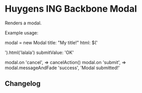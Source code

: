 # Huygens ING Backbone Modal

Renders a modal.

Example usage:

modal = new Modal
	title: "My title!"
	html: $('<div />').html('lalala')
	submitValue: 'OK'

modal.on 'cancel', => cancelAction()
modal.on 'submit', => modal.messageAndFade 'success', 'Modal submitted!'

## Changelog